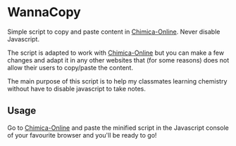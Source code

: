 # WannaCopy

Simple script to copy and paste content in [Chimica-Online](http://www.chimica-online.it). Never disable Javascript.

The script is adapted to work with [Chimica-Online](http://www.chimica-online.it) but you can make a few changes and adapt it in any other websites that (for some reasons) does not allow their users to copy/paste the content.

The main purpose of this script is to help my classmates learning chemistry without have to disable javascript to take notes.

## Usage

Go to [Chimica-Online](http://www.chimica-online.it) and paste the minified script in the Javascript console of your favourite browser and you'll be ready to go!
